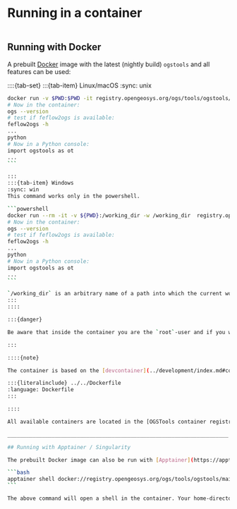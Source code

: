 # Running in a container

```{eval-rst}
```

## Running with Docker

A prebuilt [Docker](https://www.docker.com) image with the latest (nightly build) `ogstools` and all features can be used:

::::{tab-set}
:::{tab-item} Linux/macOS
:sync: unix

````bash
docker run -v $PWD:$PWD -it registry.opengeosys.org/ogs/tools/ogstools/main-3.10-feflow-10.0 /bin/bash
# Now in the container:
ogs --version
# test if feflow2ogs is available:
feflow2ogs -h
...
python
# Now in a Python console:
import ogstools as ot
...
```

:::
:::{tab-item} Windows
:sync: win
This command works only in the powershell.

```powershell
docker run --rm -it -v ${PWD}:/working_dir -w /working_dir  registry.opengeosys.org/ogs/tools/ogstools/main-3.10-feflow-10.0
# Now in the container:
ogs --version
# test if feflow2ogs is available:
feflow2ogs -h
...
python
# Now in a Python console:
import ogstools as ot
...
```

`/working_dir` is an arbitrary name of a path into which the current working directory (`PWD`) is mounted in the Docker container.
:::
::::

:::{danger}

Be aware that inside the container you are the `root`-user and if you write files they are owned by `root` too. When you exit the container and you are your regular user on your host again you will have no permissions to access these newly created files! There is no easy solution to this problem but you may consider using Apptainer ([see below](#running-with-apptainer--singularity)).

:::

::::{note}

The container is based on the [devcontainer](../development/index.md#container-specification) with `ogstools` installed:

:::{literalinclude} ../../Dockerfile
:language: Dockerfile
:::

::::

All available containers are located in the [OGSTools container registry](https://gitlab.opengeosys.org/ogs/tools/ogstools/container_registry/).

______________________________________________________________________

## Running with Apptainer / Singularity

The prebuilt Docker image can also be run with [Apptainer](https://apptainer.org) (formerly known as *Singularity*):

```bash
apptainer shell docker://registry.opengeosys.org/ogs/tools/ogstools/main-3.10
```

The above command will open a shell in the container. Your home-directory is automatically mounted and you are the same user as outside the container. There will be no file permission issues as with Docker.
````
